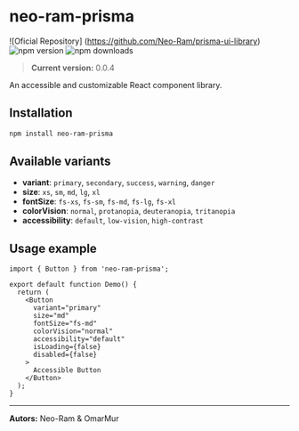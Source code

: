 
# neo-ram-prisma

![Oficial Repository] (https://github.com/Neo-Ram/prisma-ui-library)
![npm version](https://img.shields.io/npm/v/neo-ram-prisma)
![npm downloads](https://img.shields.io/npm/dt/neo-ram-prisma)

> **Current version:** 0.0.4

An accessible and customizable React component library.

## Installation

```bash
npm install neo-ram-prisma
```

## Available variants

- **variant**: `primary`, `secondary`, `success`, `warning`, `danger`
- **size**: `xs`, `sm`, `md`, `lg`, `xl`
- **fontSize**: `fs-xs`, `fs-sm`, `fs-md`, `fs-lg`, `fs-xl`
- **colorVision**: `normal`, `protanopia`, `deuteranopia`, `tritanopia`
- **accessibility**: `default`, `low-vision`, `high-contrast`

## Usage example

```tsx
import { Button } from 'neo-ram-prisma';

export default function Demo() {
  return (
    <Button
      variant="primary"
      size="md"
      fontSize="fs-md"
      colorVision="normal"
      accessibility="default"
      isLoading={false}
      disabled={false}
    >
      Accessible Button
    </Button>
  );
}
```

---


**Autors:** Neo-Ram & OmarMur